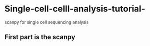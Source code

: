 # Single-cell-celll-analysis-tutorial-
scanpy  for single cell sequencing analysis 

##  First part is the scanpy
